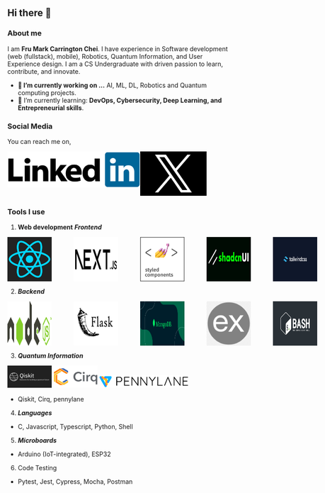 ## Hi there 👋

### About me

I am **Fru Mark Carrington Chei**. I have experience in Software development (web (fullstack), mobile), Robotics, Quantum Information, and User Experience design. I am a CS Undergraduate with driven passion to learn, contribute, and innovate.

- **🔭 I’m currently working on ...** AI, ML, DL, Robotics and Quantum computing projects.
- 🌱 I’m currently learning: **DevOps, Cybersecurity, Deep Learning, and Entrepreneurial skills**.

### Social Media

You can reach me on,

<div style="display: flex; gap: 100;">
<a href="https://www.linkedin.com/in/markcarrington-mtc2022/"><img src="https://github.com/carrington-115/carrington-115/blob/main/images/linkedin.svg.png" width="300" height="auto" /></a>    <a href="https://x.com/FruChei"><img src="https://github.com/carrington-115/carrington-115/blob/main/images/x.jpeg" width="150" height="auto" /></a>
</div>

### Tools I use

1. **Web development**
   **_Frontend_**

<div style="display: flex; gap: 50px">
<img src="https://github.com/carrington-115/carrington-115/blob/main/images/react.jpg" width="100" height="auto">
<img src="https://github.com/carrington-115/carrington-115/blob/main/images/nextjs.png" width="100" height="auto">
<img src="https://github.com/carrington-115/carrington-115/blob/main/images/styled-components.png" width="100" height="auto">
<img src="https://github.com/carrington-115/carrington-115/blob/main/images/shadcnui.jpg" width="100" height="auto">
<img src="https://github.com/carrington-115/carrington-115/blob/main/images/tailwindcss.png" width="100" height="auto">
<img src="https://github.com/carrington-115/carrington-115/blob/main/images/bootstrap.jpg" width="100" height="auto">
</div>

2. **_Backend_**
<div style="display: flex; gap: 50px">
<img src="https://github.com/carrington-115/carrington-115/blob/main/images/nodejs.png" width="100" height="auto">
<img src="https://github.com/carrington-115/carrington-115/blob/main/images/flask.png" width="100" height="auto">
<img src="https://github.com/carrington-115/carrington-115/blob/main/images/mongodb.png" width="100" height="auto">
<img src="https://github.com/carrington-115/carrington-115/blob/main/images/expressjs.png" width="100" height="auto">
<img src="https://github.com/carrington-115/carrington-115/blob/main/images/shell.jpg" width="100" height="auto">
<img src="https://github.com/carrington-115/carrington-115/blob/main/images/git.svg" width="100" height="auto">
<img src="https://github.com/carrington-115/carrington-115/blob/main/images/linux.jpg" width="100" height="auto">
<img src="https://github.com/carrington-115/carrington-115/blob/main/images/postgres.svg" width="100" height="auto">
<img src="https://github.com/carrington-115/carrington-115/blob/main/images/heroku.jpg" width="100" height="auto">
<img src="https://github.com/carrington-115/carrington-115/blob/main/images/firebase.png" width="100" height="auto">
</div>

3. **_Quantum Information_**
<div>
<img src="https://github.com/carrington-115/carrington-115/blob/main/images/qiskit.png" width="100" height="auto">
<img src="https://github.com/carrington-115/carrington-115/blob/main/images/cirq.png" width="100" height="auto">
<img src="https://github.com/carrington-115/carrington-115/blob/main/images/pennylane.svg" width="200" height="auto">
</div>

- Qiskit, Cirq, pennylane

4. **_Languages_**

- C, Javascript, Typescript, Python, Shell

5. **_Microboards_**

- Arduino (IoT-integrated), ESP32

6. Code Testing

- Pytest, Jest, Cypress, Mocha, Postman
